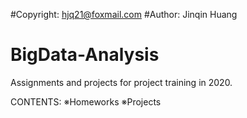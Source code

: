 #Copyright: hjq21@foxmail.com
#Author: Jinqin Huang

# BigData-Analysis
Assignments and projects for project training in 2020.

CONTENTS:
※Homeworks
※Projects

